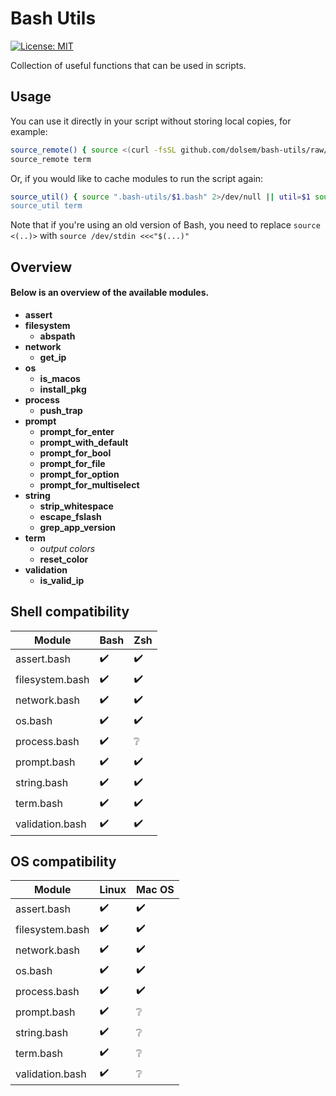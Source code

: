 # Bash Utils
[![License: MIT][license-image]][license-url]

Collection of useful functions that can be used in scripts.
## Usage
You can use it directly in your script without storing local copies, for example:
```bash
source_remote() { source <(curl -fsSL github.com/dolsem/bash-utils/raw/master/$1.bash || echo "echo 'Cannot download $1'") }
source_remote term
```
Or, if you would like to cache modules to run the script again:
```bash
source_util() { source ".bash-utils/$1.bash" 2>/dev/null || util=$1 source <(curl -fsSL https://github.com/dolsem/shell-collection/raw/master/source_utils.bash') 1>&2; }
source_util term
```
Note that if you're using an old version of Bash, you need to replace `source <(..)>` with `source /dev/stdin <<<"$(...)"`

## Overview
#### Below is an overview of the available modules.
- **assert**
- **filesystem**
  - **abspath**
- **network**
  - **get_ip**
- **os**
  - **is_macos**
  - **install_pkg**
- **process**
  - **push_trap**
- **prompt**
  - **prompt_for_enter**
  - **prompt_with_default**
  - **prompt_for_bool**
  - **prompt_for_file**
  - **prompt_for_option**
  - **prompt_for_multiselect**
- **string**
  - **strip_whitespace**
  - **escape_fslash**
  - **grep_app_version**
- **term**
  - *output colors*
  - **reset_color**
- **validation**
  - **is_valid_ip**

## Shell compatibility
| Module                | Bash               | Zsh                |
|-----------------------|--------------------|--------------------|
| assert.bash           | :heavy_check_mark: | :heavy_check_mark: |
| filesystem.bash       | :heavy_check_mark: | :heavy_check_mark: |
| network.bash          | :heavy_check_mark: | :heavy_check_mark: |
| os.bash               | :heavy_check_mark: | :heavy_check_mark: |
| process.bash          | :heavy_check_mark: | :grey_question:    |
| prompt.bash           | :heavy_check_mark: | :heavy_check_mark: |
| string.bash           | :heavy_check_mark: | :heavy_check_mark: |
| term.bash             | :heavy_check_mark: | :heavy_check_mark: |
| validation.bash       | :heavy_check_mark: | :heavy_check_mark: |

## OS compatibility
| Module                | Linux              | Mac OS             |
|-----------------------|--------------------|--------------------|
| assert.bash           | :heavy_check_mark: | :heavy_check_mark: |
| filesystem.bash       | :heavy_check_mark: | :heavy_check_mark: |
| network.bash          | :heavy_check_mark: | :heavy_check_mark: |
| os.bash               | :heavy_check_mark: | :heavy_check_mark: |
| process.bash          | :heavy_check_mark: | :heavy_check_mark: |
| prompt.bash           | :heavy_check_mark: | :grey_question:    |
| string.bash           | :heavy_check_mark: | :grey_question:    |
| term.bash             | :heavy_check_mark: | :grey_question:    |
| validation.bash       | :heavy_check_mark: | :grey_question:    |

[license-image]: https://img.shields.io/badge/License-MIT-blue.svg
[license-url]: https://opensource.org/licenses/MIT

